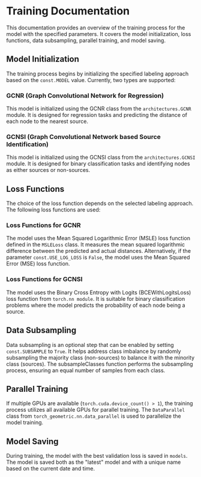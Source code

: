# Training Documentation

This documentation provides an overview of the training process for the model with the specified parameters. It covers the model initialization, loss functions, data subsampling, parallel training, and model saving.  

## Model Initialization
The training process begins by initializing the specified labeling approach based on the `const.MODEL` value. Currently, two types are supported:

### GCNR (Graph Convolutional Network for Regression)
This model is initialized using the GCNR class from the `architectures.GCNR` module. It is designed for regression tasks and predicting the distance of each node to the nearest source.

### GCNSI (Graph Convolutional Network based Source Identification)
This model is initialized using the GCNSI class from the `architectures.GCNSI` module. It is designed for binary classification tasks and identifying nodes as either sources or non-sources.

## Loss Functions
The choice of the loss function depends on the selected labeling approach. The following loss functions are used:

### Loss Functions for GCNR
The model uses the Mean Squared Logarithmic Error (MSLE) loss function defined in the `MSLELoss` class. It measures the mean squared logarithmic difference between the predicted and actual distances. Alternatively, if the parameter `const.USE_LOG_LOSS` is `False`, the model uses the Mean Squared Error (MSE) loss function.

### Loss Functions for GCNSI
The model uses the Binary Cross Entropy with Logits (BCEWithLogitsLoss) loss function from `torch.nn module`. It is suitable for binary classification problems where the model predicts the probability of each node being a source.

## Data Subsampling
Data subsampling is an optional step that can be enabled by setting `const.SUBSAMPLE` to `True`. It helps address class imbalance by randomly subsampling the majority class (non-sources) to balance it with the minority class (sources). The subsampleClasses function performs the subsampling process, ensuring an equal number of samples from each class.

## Parallel Training
If multiple GPUs are available (`torch.cuda.device_count() > 1`), the training process utilizes all available GPUs for parallel training. The `DataParallel` class from `torch_geometric.nn.data_parallel` is used to parallelize the model training.

## Model Saving
During training, the model with the best validation loss is saved in `models`. The model is saved both as the "latest" model and with a unique name based on the current date and time. 